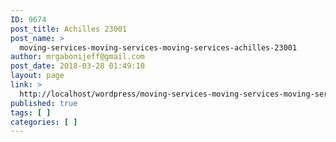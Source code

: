 ```yaml
---
ID: 9674
post_title: Achilles 23001
post_name: >
  moving-services-moving-services-moving-services-achilles-23001
author: mrgabonijeff@gmail.com
post_date: 2018-03-28 01:49:10
layout: page
link: >
  http://localhost/wordpress/moving-services-moving-services-moving-services-achilles-23001/
published: true
tags: [ ]
categories: [ ]
---
```

